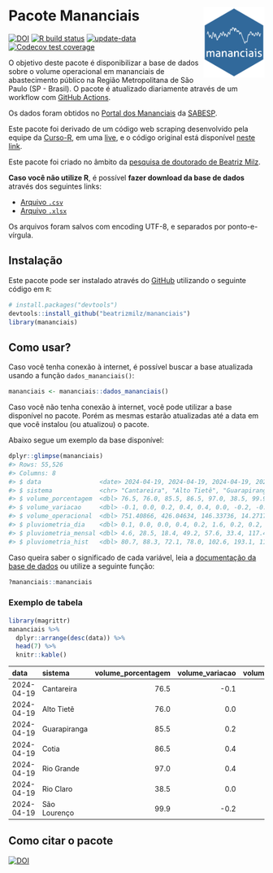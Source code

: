 
<!-- README.md is generated from README.Rmd. Please edit that file -->

# Pacote Mananciais <img src="man/figures/hexlogo.png" align="right" width = "120px"/>

<!-- badges: start -->

[![DOI](https://zenodo.org/badge/DOI/10.5281/zenodo.4733056.svg)](https://doi.org/10.5281/zenodo.4733056)
[![R build
status](https://github.com/beatrizmilz/mananciais/workflows/R-CMD-check/badge.svg)](https://github.com/beatrizmilz/mananciais/actions)
[![update-data](https://github.com/beatrizmilz/mananciais/actions/workflows/2-update_data.yaml/badge.svg)](https://github.com/beatrizmilz/mananciais/actions/workflows/2-update_data.yaml)
[![Codecov test
coverage](https://codecov.io/gh/beatrizmilz/mananciais/branch/master/graph/badge.svg)](https://codecov.io/gh/beatrizmilz/mananciais?branch=master)
<!-- badges: end -->

O objetivo deste pacote é disponibilizar a base de dados sobre o volume
operacional em mananciais de abastecimento público na Região
Metropolitana de São Paulo (SP - Brasil). O pacote é atualizado
diariamente através de um workflow com [GitHub
Actions](https://github.com/beatrizmilz/mananciais/actions).

Os dados foram obtidos no [Portal dos
Mananciais](http://mananciais.sabesp.com.br/Situacao) da
[SABESP](http://site.sabesp.com.br/site/Default.aspx).

Este pacote foi derivado de um código web scraping desenvolvido pela
equipe da [Curso-R](https://www.curso-r.com/), em uma
[live](https://youtu.be/jvZIxrMmOcQ), e o código original está
disponível [neste
link](https://github.com/curso-r/lives/blob/master/drafts/20200730_scraper_sabesp.R).

Este pacote foi criado no âmbito da [pesquisa de doutorado de Beatriz
Milz](https://beatrizmilz.github.io/tese/).

**Caso você não utilize R**, é possível **fazer download da base de
dados** através dos seguintes links:

- [Arquivo
  `.csv`](https://github.com/beatrizmilz/mananciais/raw/master/inst/extdata/mananciais.csv)
- [Arquivo
  `.xlsx`](https://github.com/beatrizmilz/mananciais/blob/master/inst/extdata/mananciais.xlsx?raw=true)

Os arquivos foram salvos com encoding UTF-8, e separados por
ponto-e-vírgula.

## Instalação

Este pacote pode ser instalado através do [GitHub](https://github.com/)
utilizando o seguinte código em `R`:

``` r
# install.packages("devtools")
devtools::install_github("beatrizmilz/mananciais")
library(mananciais)
```

## Como usar?

Caso você tenha conexão à internet, é possível buscar a base atualizada
usando a função `dados_mananciais()`:

``` r
mananciais <- mananciais::dados_mananciais() 
```

Caso você não tenha conexão à internet, você pode utilizar a base
disponível no pacote. Porém as mesmas estarão atualizadas até a data em
que você instalou (ou atualizou) o pacote.

Abaixo segue um exemplo da base disponível:

``` r
dplyr::glimpse(mananciais)
#> Rows: 55,526
#> Columns: 8
#> $ data                <date> 2024-04-19, 2024-04-19, 2024-04-19, 2024-04-19, 2…
#> $ sistema             <chr> "Cantareira", "Alto Tietê", "Guarapiranga", "Cotia…
#> $ volume_porcentagem  <dbl> 76.5, 76.0, 85.5, 86.5, 97.0, 38.5, 99.9, 76.6, 76…
#> $ volume_variacao     <dbl> -0.1, 0.0, 0.2, 0.4, 0.4, 0.0, -0.2, -0.1, 0.2, 0.…
#> $ volume_operacional  <dbl> 751.40866, 426.04634, 146.33736, 14.27176, 108.780…
#> $ pluviometria_dia    <dbl> 0.1, 0.0, 0.0, 0.4, 0.2, 1.6, 0.2, 0.2, 10.7, 2.8,…
#> $ pluviometria_mensal <dbl> 4.6, 28.5, 18.4, 49.2, 57.6, 33.4, 117.4, 4.5, 28.…
#> $ pluviometria_hist   <dbl> 80.7, 88.3, 72.1, 78.0, 102.6, 193.1, 110.0, 80.7,…
```

Caso queira saber o significado de cada variável, leia a [documentação
da base de
dados](https://beatrizmilz.github.io/mananciais/reference/mananciais.html)
ou utilize a seguinte função:

``` r
?mananciais::mananciais
```

### Exemplo de tabela

``` r
library(magrittr)
mananciais %>% 
  dplyr::arrange(desc(data)) %>% 
  head(7) %>%
  knitr::kable()
```

| data       | sistema      | volume_porcentagem | volume_variacao | volume_operacional | pluviometria_dia | pluviometria_mensal | pluviometria_hist |
|:-----------|:-------------|-------------------:|----------------:|-------------------:|-----------------:|--------------------:|------------------:|
| 2024-04-19 | Cantareira   |               76.5 |            -0.1 |          751.40866 |              0.1 |                 4.6 |              80.7 |
| 2024-04-19 | Alto Tietê   |               76.0 |             0.0 |          426.04634 |              0.0 |                28.5 |              88.3 |
| 2024-04-19 | Guarapiranga |               85.5 |             0.2 |          146.33736 |              0.0 |                18.4 |              72.1 |
| 2024-04-19 | Cotia        |               86.5 |             0.4 |           14.27176 |              0.4 |                49.2 |              78.0 |
| 2024-04-19 | Rio Grande   |               97.0 |             0.4 |          108.78021 |              0.2 |                57.6 |             102.6 |
| 2024-04-19 | Rio Claro    |               38.5 |             0.0 |            5.25713 |              1.6 |                33.4 |             193.1 |
| 2024-04-19 | São Lourenço |               99.9 |            -0.2 |           88.70790 |              0.2 |               117.4 |             110.0 |

## Como citar o pacote

[![DOI](https://zenodo.org/badge/DOI/10.5281/zenodo.4733056.svg)](https://doi.org/10.5281/zenodo.4733056)
